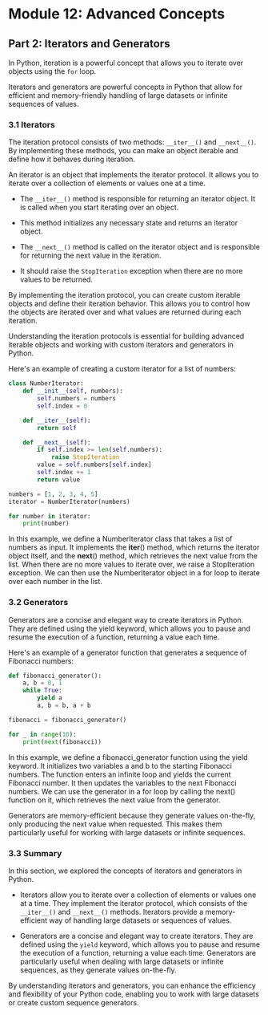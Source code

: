 # Module 12: Advanced Concepts

## Part 2: Iterators and Generators

In Python, iteration is a powerful concept that allows you to iterate over objects using the `for` loop.

Iterators and generators are powerful concepts in Python that allow for efficient and memory-friendly handling of large
datasets or infinite sequences of values.

### 3.1 Iterators

The iteration protocol consists of two methods: `__iter__()` and `__next__()`. By implementing these methods, you can make an object
iterable and define how it behaves during iteration.

An iterator is an object that implements the iterator protocol. It allows you to iterate over a collection of elements or values one at a time.

- The `__iter__()` method is responsible for returning an iterator object. It is called when you start iterating over an object. 
- This method initializes any necessary state and returns an iterator object.

- The `__next__()` method is called on the iterator object and is responsible for returning the next value in the iteration. 
- It should raise the `StopIteration` exception when there are no more values to be returned.

By implementing the iteration protocol, you can create custom iterable objects and define their iteration behavior. 
This allows you to control how the objects are iterated over and what values are returned during each iteration.

Understanding the iteration protocols is essential for building advanced iterable objects and working with custom iterators and generators in Python.

Here's an example of creating a custom iterator for a list of numbers:

```python
class NumberIterator:
    def __init__(self, numbers):
        self.numbers = numbers
        self.index = 0

    def __iter__(self):
        return self

    def __next__(self):
        if self.index >= len(self.numbers):
            raise StopIteration
        value = self.numbers[self.index]
        self.index += 1
        return value

numbers = [1, 2, 3, 4, 5]
iterator = NumberIterator(numbers)

for number in iterator:
    print(number)
```

In this example, we define a NumberIterator class that takes a list of numbers as input. It implements the __iter__() method,
which returns the iterator object itself, and the __next__() method, which retrieves the next value from the list. When there 
are no more values to iterate over, we raise a StopIteration exception. We can then use the NumberIterator object in a for loop to iterate over each number in the list.

### 3.2 Generators

Generators are a concise and elegant way to create iterators in Python. They are defined using the yield keyword, which allows
you to pause and resume the execution of a function, returning a value each time.

Here's an example of a generator function that generates a sequence of Fibonacci numbers:

```python
def fibonacci_generator():
    a, b = 0, 1
    while True:
        yield a
        a, b = b, a + b

fibonacci = fibonacci_generator()

for _ in range(10):
    print(next(fibonacci))
```

In this example, we define a fibonacci_generator function using the yield keyword. It initializes two variables a and b to
the starting Fibonacci numbers. The function enters an infinite loop and yields the current Fibonacci number. It then updates 
the variables to the next Fibonacci numbers. We can use the generator in a for loop by calling the next() function on it, which
retrieves the next value from the generator.

Generators are memory-efficient because they generate values on-the-fly, only producing the next value when requested. This makes
them particularly useful for working with large datasets or infinite sequences.

### 3.3 Summary

In this section, we explored the concepts of iterators and generators in Python.

- Iterators allow you to iterate over a collection of elements or values one at a time. They implement the iterator protocol, 
 which consists of the `__iter__()` and `__next__()` methods. Iterators provide a memory-efficient way of handling large datasets or sequences of values.

- Generators are a concise and elegant way to create iterators. They are defined using the `yield` keyword, which allows you to pause
and resume the execution of a function, returning a value each time. Generators are particularly useful when dealing with large 
 datasets or infinite sequences, as they generate values on-the-fly.

By understanding iterators and generators, you can enhance the efficiency and flexibility of your Python code, enabling you to work
with large datasets or create custom sequence generators.
